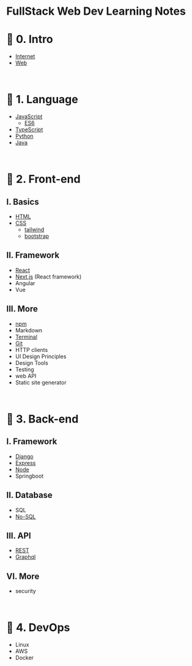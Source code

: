 # FullStack Web Dev Learning Notes

# 🌷 0. Intro

- [Internet](/0.%20Intro/Internet.md)
- [Web](/0.%20Intro/Web.md)

<br>

# 🌷 1. Language

- [JavaScript](/1.%20Language/JavaScript.md)
  - [ES6](/1.%20Language/ES6.md)
- [TypeScript](/1.%20Language/TypeScript.md)
- [Python](/1.%20Language/Python.md)
- [Java](/1.%20Language/Java.md)

<br>

# 🌷 2. Front-end

## I. Basics

- [HTML](/2.%20Front-end/HTML.md)
- [CSS](/2.%20Front-end/CSS.md)
  - [tailwind](/2.%20Front-end/tailwind.md)
  - [bootstrap](/2.%20Front-end/bootstrap.md)

## II. Framework

- [React](/2.%20Front-end/React.md)
- [Next.js](/2.%20Front-end/Nextjs.md) (React framework)
- Angular
- Vue

## III. More

- [npm](/2.%20Front-end/npm.md)
- Markdown
- [Terminal](/2.%20Front-end/terminal.md)
- [Git](/2.%20Front-end/git.md)
- HTTP clients
- UI Design Principles
- Design Tools
- Testing
- web API
- Static site generator

<br>

# 🌷 3. Back-end

## I. Framework

- [Django](/3.%20Back-end/Django.md)
- [Express](/3.%20Back-end/Express.md)
- [Node](/3.%20Back-end/Node.md)
- Springboot

## II. Database

- SQL
- [No-SQL](/3.%20Back-end/no-sql.md)

## III. API

- [REST](/3.%20Back-end/REST.md)
- [Graphql](/3.%20Back-end/Graphql.md)

## VI. More

- security

<br>

# 🌷 4. DevOps

- Linux
- AWS
- Docker

<br>
